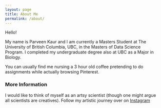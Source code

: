 ```yaml
---
layout: page
title: About Me
permalink: /about/
---
```


Hello!

My name is Parveen Kaur and I am currently a Masters Student at The University of British Columbia, UBC, in the Masters of Data Science Program. I completed my undergraduate degree also at UBC as a Major in Biology. 

You can usually find me nursing a 3 hour old coffee pretending to do assignments while actually browsing Pinterest.


### More Information

I would like to think of myself as an artsy scientist (though one might argue all scientists are creatives). Follow my artistic journey over on [Instagram](http://instagram.com/citrushues/)
